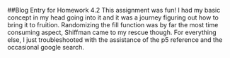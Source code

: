 ##Blog Entry for Homework 4.2
This assignment was fun! I had my basic concept in my head going into it and it was a journey figuring out how to bring it to fruition. Randomizing the fill function was by far the most time consuming aspect, Shiffman came to my rescue though. For everything else, I just troubleshooted with the assistance of the p5 reference and the occasional google search.
